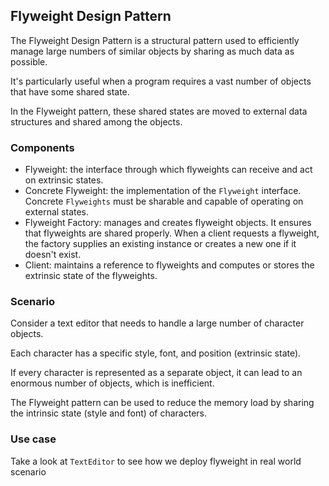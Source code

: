 ## Flyweight Design Pattern
The Flyweight Design Pattern is a structural pattern used to efficiently manage large numbers of similar objects by sharing as much data as possible. 

It's particularly useful when a program requires a vast number of objects that have some shared state. 

In the Flyweight pattern, these shared states are moved to external data structures and shared among the objects.

### Components
- Flyweight: the interface through which flyweights can receive and act on extrinsic states.
- Concrete Flyweight: the implementation of the `Flyweight` interface. Concrete `Flyweights` must be sharable and capable of operating on external states.
- Flyweight Factory: manages and creates flyweight objects. It ensures that flyweights are shared properly. When a client requests a flyweight, the factory supplies an existing instance or creates a new one if it doesn't exist.
- Client: maintains a reference to flyweights and computes or stores the extrinsic state of the flyweights.

### Scenario
Consider a text editor that needs to handle a large number of character objects. 

Each character has a specific style, font, and position (extrinsic state). 

If every character is represented as a separate object, it can lead to an enormous number of objects, which is inefficient. 

The Flyweight pattern can be used to reduce the memory load by sharing the intrinsic state (style and font) of characters.

### Use case
Take a look at ```TextEditor``` to see how we deploy flyweight in real world scenario